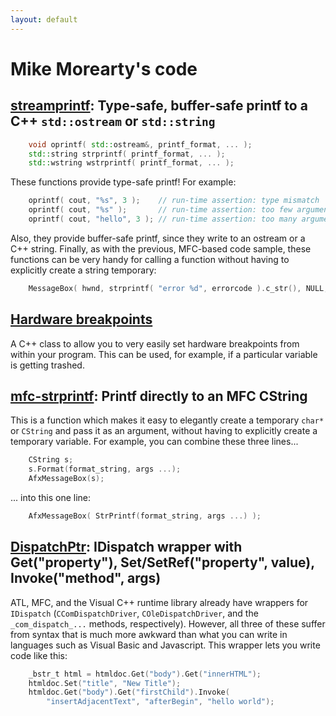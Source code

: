 ```yaml
---
layout: default
---
```


# Mike Morearty's code

## **[streamprintf](https://github.com/mmorearty/streamprintf):** Type-safe, buffer-safe printf to a C++ `std::ostream` or `std::string`

```c++
    void oprintf( std::ostream&, printf_format, ... );
    std::string strprintf( printf_format, ... );
    std::wstring wstrprintf( printf_format, ... );
```

These functions provide type-safe printf!  For example:

```c++
    oprintf( cout, "%s", 3 );    // run-time assertion: type mismatch
    oprintf( cout, "%s" );       // run-time assertion: too few arguments
    oprintf( cout, "hello", 3 ); // run-time assertion: too many arguments
```

Also, they provide buffer-safe printf, since they write to an ostream or a C++
string.  Finally, as with the previous, MFC-based code sample, these functions
can be very handy for calling a function without having to explicitly create a
string temporary:

```c++
    MessageBox( hwnd, strprintf( "error %d", errorcode ).c_str(), NULL, MB_OK );
```

## [Hardware breakpoints](https://github.com/mmorearty/hardware-breakpoints)

A C++ class to allow you to very easily set hardware breakpoints from within
your program.  This can be used, for example, if a particular variable is
getting trashed.

## **[mfc-strprintf](https://github.com/mmorearty/mfc-strprintf):** Printf directly to an MFC CString

This is a function which makes it easy to elegantly create a temporary `char*` or
`CString` and pass it as an argument, without having to explicitly create a
temporary variable. For example, you can combine these three lines...

```c++
    CString s;
    s.Format(format_string, args ...);
    AfxMessageBox(s);
```

... into this one line:

```c++
    AfxMessageBox( StrPrintf(format_string, args ...) );
```

## **[DispatchPtr](https://github.com/mmorearty/DispatchPtr):** IDispatch wrapper with Get("property"), Set/SetRef("property", value), Invoke("method", args)

ATL, MFC, and the Visual C++ runtime library already have wrappers for
`IDispatch` (`CComDispatchDriver`, `COleDispatchDriver`, and the
`_com_dispatch_...` methods, respectively). However, all three of these suffer
from syntax that is much more awkward than what you can write in languages such
as Visual Basic and Javascript.  This wrapper lets you write code like this:

```c++
    _bstr_t html = htmldoc.Get("body").Get("innerHTML");
    htmldoc.Set("title", "New Title");
    htmldoc.Get("body").Get("firstChild").Invoke(
        "insertAdjacentText", "afterBegin", "hello world");
```
